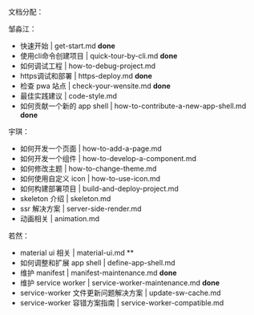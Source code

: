 文档分配：

邹淼江：

- 快速开始 | get-start.md **done**
- 使用cli命令创建项目 | quick-tour-by-cli.md **done**
- 如何调试工程 | how-to-debug-project.md
- https调试和部署 | https-deploy.md **done**
- 检查 pwa 站点 | check-your-wensite.md **done**
- 最佳实践建议 | code-style.md
- 如何贡献一个新的 app shell | how-to-contribute-a-new-app-shell.md **done**



宇琪：

- 如何开发一个页面 | how-to-add-a-page.md
- 如何开发一个组件 | how-to-develop-a-component.md
- 如何修改主题 | how-to-change-theme.md
- 如何使用自定义 icon | how-to-use-icon.md
- 如何构建部署项目 | build-and-deploy-project.md
- skeleton 介绍 | skeleton.md
- ssr 解决方案 | server-side-render.md
- 动画相关 | animation.md


若然：

- material ui 相关 | material-ui.md **
- 如何调整和扩展 app shell | define-app-shell.md
- 维护 manifest | manifest-maintenance.md     **done**
- 维护 service worker | service-worker-maintenance.md   **done**
- service-worker 文件更新问题解决方案 | update-sw-cache.md
- service-worker 容错方案指南 | service-worker-compatible.md
